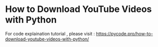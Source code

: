 # How to Download YouTube Videos with Python
For code explaination tutorial , please visit : https://pycode.pro/how-to-download-youtube-videos-with-python/
